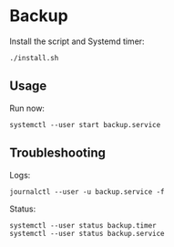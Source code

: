 # Backup

Install the script and Systemd timer:

```console
./install.sh
```

## Usage

Run now:

```console
systemctl --user start backup.service
```

## Troubleshooting

Logs:

```
journalctl --user -u backup.service -f
```

Status:

```
systemctl --user status backup.timer
systemctl --user status backup.service
```
